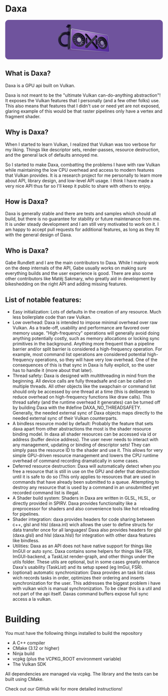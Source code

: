 # Daxa

<p align="center">
  <!-- <a href="https://github.com/Ipotrick/Daxa"> -->
    <img src="misc/daxa-logo.png" width="800" alt="Daxa logo">
  <!-- </a> -->
</p>

## What is Daxa?
Daxa is a GPU api built on Vulkan.

Daxa is not meant to be the "ultimate Vulkan can-do-anything abstraction"! It exposes the Vulkan features that I personally (and a few other folks) use. This also means that features that I didn't use or need yet are not exposed, glaring example of this would be that raster pipelines only have a vertex and fragment shader.

## Why is Daxa?

When I started to learn Vulkan, I realized that Vulkan was too verbose for my liking. Things like descriptor sets, render-passes, resource destruction, and the general lack of defaults annoyed me.

So I started to make Daxa, combatting the problems I have with raw Vulkan while maintaining the low CPU overhead and access to modern features that Vulkan provides. It is a research project for me personally to learn more about API, library design, and low-level API usage. I think I have made a very nice API thus far so I'll keep it public to share with others to enjoy.

## How is Daxa?

Daxa is generally stable and there are tests and samples which should all build, but there is no guarantee for stability or future maintenance from me. It is under steady development and I am still very motivated to work on it. I am happy to accept pull requests for additional features, as long as they fit with the general design of Daxa.

## Who is Daxa?

Gabe Rundlett and I are the main contributors to Daxa. While I mainly work on the deep internals of the API, Gabe usually works on making sure everything builds and the user experience is good. There are also some other contributors like Matěj Sakmary, who greatly aid in development by bikeshedding on the right API and adding missing features.

## List of notable features:
* Easy initialization: Lots of defaults in the creation of any resource. Much less boilerplate code than raw Vulkan.
* Low overhead: Daxa is intended to impose minimal overhead over raw Vulkan. As a trade-off, usability and performance are favored over memory usage. "High-frequency" operations will generally avoid doing anything potentially costly, such as memory allocations or locking sync primitives in the background. Anything more frequent than a pipeline barrier and/or split barrier is considered a high-frequency operation. For example, most command list operations are considered potential high-frequency operations, so they will have very low overhead. One of the consequences of this is that sync in Daxa is fully explicit, so the user has to handle it (more about that later).
* Thread safety: Daxa is designed with multithreading in mind from the beginning. All device calls are fully threadsafe and can be called on multiple threads. All other objects like the swapchain or command list should only be accessed by one thread at a time (this is deliberate to reduce overhead on high-frequency functions like draw calls). This thread safety (and the runtime overhead it generates) can be turned off by building Daxa with the #define DAXA_NO_THREADSAFETY. Generally, the needed external sync of Daxa objects maps directly to the needed external sync of their Vulkan counterparts.
* A bindless resource model by default: Probably the feature that sets daxa apart from other abstractions the most is the shader resource binding model. In daxa all shader resources can be accessed via id or address (buffer device address). The user never needs to interact with any management, updating or binding of descriptor sets! They can simply pass the resource ID to the shader and use it. This allows for very simple GPU-driven resource management and lowers the CPU runtime overhead of command recording dramatically in some cases.
* Deferred resource destruction: Daxa will automatically detect when you free a resource that is still in use on the GPU and defer that destruction until it is safe to do so (This only applies to resources that are used in commands that have already been submitted to a queue. Attempting to destroy any resource that is used by a command in an unsubmitted yet recorded command list is illegal.
* A Shader build system: Shaders in Daxa are written in GLSL, HLSL, or directly provided in SPIRV. Daxa provides functionality like a preprocessor for shaders and also convenience tools like hot reloading for pipelines. 
* Shader integration: daxa provides headers for code sharing between c++, glsl and hlsl (daxa.inl) wich allows the user to define structs for data transfer once for all languages! Daxa also provides headers for glsl (daxa.glsl) and hlsl (daxa.hlsl) for integration with other daxa features like bindless.
* Utilities: Daxa as an API does not have native support for things like ImGUI or auto sync. Daxa contains some helpers for things like FSR, ImGUI-backend, a TaskList render-graph, and other things under the utils folder. These utils are optional, but in some cases greatly enhance Daxa's usability (TaskList) and its setup speed (eg ImGui, FSR).
* (optional) automatic synchronization: Daxa provides an task list class wich records tasks in order, optimizes their ordering and inserts synchronization for the user. This addresses the biggest problem i have with vulkan wich is manual synchronization. To be clear this is a util and not part of the api itself. Daxas command buffers expose full sync access a la vulkan.

# Building
You must have the following things installed to build the repository
 * A C++ compiler
 * CMake (3.12 or higher)
 * Ninja build
 * vcpkg (plus the VCPKG_ROOT environment variable)
 * The Vulkan SDK

All dependencies are managed via vcpkg.
The library and the tests can be built using CMake.

Check out our GitHub wiki for more detailed instructions!
